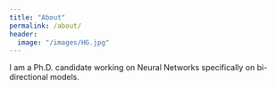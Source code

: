 ```yaml
---
title: "About"
permalink: /about/
header:
  image: "/images/HG.jpg"
---
```


I am a Ph.D. candidate working on Neural Networks specifically on bi-directional models.
